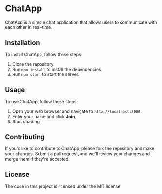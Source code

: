 
# ChatApp

ChatApp is a simple chat application that allows users to communicate with each other in real-time.

## Installation

To install ChatApp, follow these steps:

1. Clone the repository.
2. Run `npm install` to install the dependencies.
3. Run `npm start` to start the server.

## Usage

To use ChatApp, follow these steps:

1. Open your web browser and navigate to `http://localhost:3000`.
2. Enter your name and click **Join**.
3. Start chatting!

## Contributing

If you'd like to contribute to ChatApp, please fork the repository and make your changes. Submit a pull request, and we'll review your changes and merge them if they're accepted.

## License

The code in this project is licensed under the MIT license.
